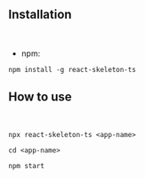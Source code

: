 
## Installation

<br/>

- npm:

```shell
npm install -g react-skeleton-ts
```

## How to use

<br/>

```shell
npx react-skeleton-ts <app-name>

cd <app-name>

npm start
```
